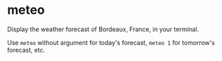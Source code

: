 # meteo

Display the weather forecast of Bordeaux, France, in your terminal.

Use `meteo` without argument for today's forecast, `meteo 1` for tomorrow's forecast, etc.
